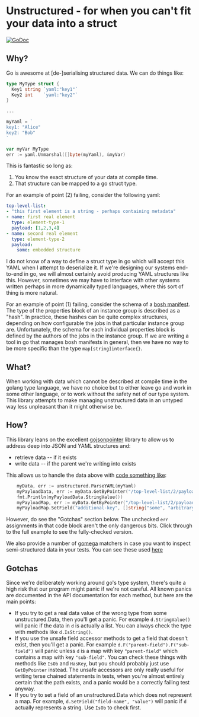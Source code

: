 # Unstructured - for when you can't fit your data into a struct

[![GoDoc](https://godoc.org/github.com/totherme/unstructured?status.svg)](https://godoc.org/github.com/totherme/unstructured)

## Why?

Go is awesome at [de-]serialising structured data. We can do things like:

```go
type MyType struct {
  Key1 string `yaml:"key1"`
  Key2 int    `yaml:"key2"`
}

...

myYaml = `
key1: "Alice"
key2: "Bob"
`

var myVar MyType
err := yaml.Unmarshal([]byte(myYaml), &myVar)
```

This is fantastic so long as:
1. You know the exact structure of your data at compile time.
1. That structure can be mapped to a go struct type.

For an example of point (2) failing, consider the following yaml:

```yaml
top-level-list:
- "this first element is a string - perhaps containing metadata"
- name: first real element
  type: element-type-1
  payload: [1,2,3,4]
- name: second real element
  type: element-type-2
  payload: 
    some: embedded structure
```

I do not know of a way to define a struct type in go which will accept this
YAML when I attempt to deserialize it.  If we're designing our systems
end-to-end in go, we will almost certainly avoid producing YAML structures like
this. However, sometimes we may have to interface with other systems written
perhaps in more dynamically typed languages, where this sort of thing is more
natural.

For an example of point (1) failing, consider the schema of a [bosh
manifest](https://bosh.io/docs/manifest-v2.html). The type of the properties
block of an instance group is described as a "hash". In practice, these hashes
can be quite complex structures, depending on how configurable the jobs in that
particular instance group are. Unfortunately, the schema for each individual
properties block is defined by the authors of the jobs in the instance group.
If we are writing a tool in go that manages bosh manifests in general, then we
have no way to be more specific than the type `map[string]interface{}`.

## What?

When working with data which cannot be described at compile time in the golang
type language, we have no choice but to either leave go and work in some other
language, or to work without the safety net of our type system. This library
attempts to make managing unstructured data in an untyped way less unpleasant
than it might otherwise be.

## How?

This library leans on the excellent
[gojsonpointer](https://github.com/xeipuuv/gojsonpointer) library to allow us
to address deep into JSON and YAML structures and:
- retrieve data -- if it exists
- write data -- if the parent we're writing into exists

This allows us to handle the data above with [code something
like](examples/usage.go):

```go
	myData, err := unstructured.ParseYAML(myYaml)
	myPayloadData, err := myData.GetByPointer("/top-level-list/2/payload/some")
	fmt.Println(myPayloadData.StringValue())
	myPayloadMap, err := myData.GetByPointer("/top-level-list/2/payload")
	myPayloadMap.SetField("additional-key", []string{"some", "arbitrary", "data"})
```

However, do see the "Gotchas" section below. The unchecked `err` assignments in
that code block aren't the only dangerous bits. Click through to the full
example to see the fully-checked version.

We also provide a number of [gomega](https://onsi.github.io/gomega) matchers in
case you want to inspect semi-structured data in your tests. You can see these
used [here](examples/usage_test.go)

## Gotchas

Since we're deliberately working around go's type system, there's quite a high
risk that our program might panic if we're not careful. All known panics are
documented in the API documentation for each method, but here are the main
points:

- If you try to get a real data value of the wrong type from some
  unstructured.Data, then you'll get a panic. For example `d.StringValue()`
  will panic if the data in `d` is actually a list. You can always check the
  type with methods like `d.IsString()`.
- If you use the unsafe field accessor methods to get a field that doesn't
  exist, then you'll get a panic. For example
  `d.F("parent-field").F("sub-field")` will panic unless `d` is a map with key
  `"parent-field"` which contains a map with key `"sub-field"`. You can check
  these things with methods like `IsOb` and `HasKey`, but you should probably
  just use `GetByPointer` instead. The unsafe accessors are only really useful
  for writing terse chained statements in tests, when you're almost entirely
  certain that the path exists, and a panic would be a correctly failing test
  anyway.
- If you try to set a field of an unstructured.Data which does not represent a
  map. For example, `d.SetField("field-name", "value")` will panic if `d`
  actually represents a string. Use `IsOb` to check first.

